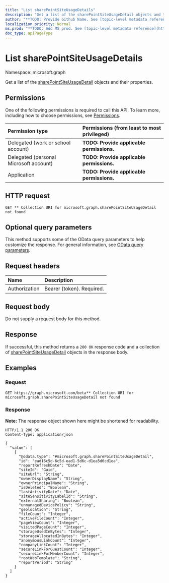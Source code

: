 ```yaml
---
title: "List sharePointSiteUsageDetails"
description: "Get a list of the sharePointSiteUsageDetail objects and their properties."
author: "**TODO: Provide Github Name. See [topic-level metadata reference](https://msgo.azurewebsites.net/add/document/guidelines/metadata.html#topic-level-metadata)**"
localization_priority: Normal
ms.prod: "**TODO: Add MS prod. See [topic-level metadata reference](https://msgo.azurewebsites.net/add/document/guidelines/metadata.html#topic-level-metadata)**"
doc_type: apiPageType
---
```


# List sharePointSiteUsageDetails
Namespace: microsoft.graph

Get a list of the [sharePointSiteUsageDetail](../resources/sharepointsiteusagedetail.md) objects and their properties.

## Permissions
One of the following permissions is required to call this API. To learn more, including how to choose permissions, see [Permissions](/graph/permissions-reference).

|Permission type|Permissions (from least to most privileged)|
|:---|:---|
|Delegated (work or school account)|**TODO: Provide applicable permissions.**|
|Delegated (personal Microsoft account)|**TODO: Provide applicable permissions.**|
|Application|**TODO: Provide applicable permissions.**|

## HTTP request

<!-- {
  "blockType": "ignored"
}
-->
``` http
GET ** Collection URI for microsoft.graph.sharePointSiteUsageDetail not found
```

## Optional query parameters
This method supports some of the OData query parameters to help customize the response. For general information, see [OData query parameters](/graph/query-parameters).

## Request headers
|Name|Description|
|:---|:---|
|Authorization|Bearer {token}. Required.|

## Request body
Do not supply a request body for this method.

## Response

If successful, this method returns a `200 OK` response code and a collection of [sharePointSiteUsageDetail](../resources/sharepointsiteusagedetail.md) objects in the response body.

## Examples

### Request
<!-- {
  "blockType": "request",
  "name": "list_sharepointsiteusagedetail"
}
-->
``` http
GET https://graph.microsoft.com/beta** Collection URI for microsoft.graph.sharePointSiteUsageDetail not found
```


### Response
**Note:** The response object shown here might be shortened for readability.
<!-- {
  "blockType": "response",
  "truncated": true,
  "@odata.type": "Collection(microsoft.graph.sharePointSiteUsageDetail)"
}
-->
``` http
HTTP/1.1 200 OK
Content-Type: application/json

{
  "value": [
    {
      "@odata.type": "#microsoft.graph.sharePointSiteUsageDetail",
      "id": "ead16c5d-6c5d-ead1-5d6c-d1ea5d6cd1ea",
      "reportRefreshDate": "Date",
      "siteId": "Guid",
      "siteUrl": "String",
      "ownerDisplayName": "String",
      "ownerPrincipalName": "String",
      "isDeleted": "Boolean",
      "lastActivityDate": "Date",
      "siteSensitivityLabelId": "String",
      "externalSharing": "Boolean",
      "unmanagedDevicePolicy": "String",
      "geolocation": "String",
      "fileCount": "Integer",
      "activeFileCount": "Integer",
      "pageViewCount": "Integer",
      "visitedPageCount": "Integer",
      "storageUsedInBytes": "Integer",
      "storageAllocatedInBytes": "Integer",
      "anonymousLinkCount": "Integer",
      "companyLinkCount": "Integer",
      "secureLinkForGuestCount": "Integer",
      "secureLinkForMemberCount": "Integer",
      "rootWebTemplate": "String",
      "reportPeriod": "String"
    }
  ]
}
```


